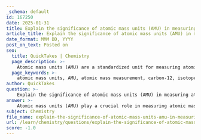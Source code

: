 ```yaml
---
_schema: default
id: 167250
date: 2025-01-31
title: Explain the significance of atomic mass units (AMU) in measuring atomic mass.
article_title: Explain the significance of atomic mass units (AMU) in measuring atomic mass.
date_format: MMM DD, YYYY
post_on_text: Posted on
seo:
  title: QuickTakes | Chemistry
  page_description: >-
    Atomic mass units (AMU) are a standardized unit for measuring atomic mass, allowing precise comparison and calculations in chemistry and physics, essential for understanding element properties and isotopes.
  page_keywords: >-
    atomic mass units, AMU, atomic mass measurement, carbon-12, isotopes, precision, molecular weight calculations, comparison, nuclear chemistry, stoichiometry
author: QuickTakes
question: >-
    Explain the significance of atomic mass units (AMU) in measuring atomic mass.
answer: >-
    Atomic mass units (AMU) play a crucial role in measuring atomic mass, as they provide a standardized unit of measurement that allows for the comparison of the masses of different atoms and molecules on an atomic scale. \n\n1. **Definition of AMU**: One atomic mass unit is defined as one twelfth of the mass of a carbon-12 atom. This definition establishes a reference point that is widely accepted in the scientific community, making it easier to express and compare atomic and molecular weights.\n\n2. **Significance in Atomic Mass Measurement**: \n   - **Precision**: AMU allows for precise measurements of atomic mass, which is essential for understanding the properties of elements and their isotopes. For instance, chlorine-35 has an atomic mass of 35 AMU, while chlorine-37 has an atomic mass of 37 AMU. This precision is vital in fields such as chemistry and physics, where small differences in mass can lead to significant variations in behavior and reactions.\n   - **Comparison**: By using AMU, scientists can easily compare the masses of different isotopes of an element or different elements altogether. This is particularly important in nuclear chemistry and isotopic studies, where the differences in atomic mass can influence stability and reactivity.\n   - **Molecular Weight Calculations**: AMU is also used to calculate molecular weights, which are essential for stoichiometry in chemical reactions. By summing the atomic masses of the constituent atoms (measured in AMU), chemists can determine the molecular weight of compounds, facilitating the understanding of their chemical behavior.\n\n3. **Application in Isotopes**: The concept of AMU is particularly significant when discussing isotopes, as each isotope of an element has a distinct atomic mass due to the different number of neutrons. This distinction is critical for applications in fields such as radiochemistry, where isotopes are used for dating, medical imaging, and treatment.\n\nIn summary, atomic mass units (AMU) are essential for accurately measuring atomic mass, allowing for precise comparisons and calculations in chemistry and physics. They provide a standardized framework that enhances our understanding of atomic structure and behavior.
subject: Chemistry
file_name: explain-the-significance-of-atomic-mass-units-amu-in-measuring-atomic-mass.md
url: /learn/chemistry/questions/explain-the-significance-of-atomic-mass-units-amu-in-measuring-atomic-mass
score: -1.0
---
```


&nbsp;